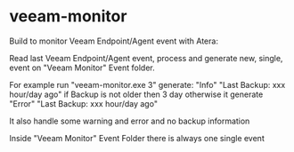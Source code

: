 # veeam-monitor
Build to monitor Veeam Endpoint/Agent event with Atera:

Read last Veeam Endpoint/Agent event, process and generate new, single, event on "Veeam Monitor" Event folder. 

For example run "veeam-monitor.exe 3" generate:
  "Info" "Last Backup: xxx hour/day ago"
if Backup is not older then 3 day otherwise it generate 
  "Error" "Last Backup: xxx hour/day ago"

It also handle some warning and error and no backup information

Inside "Veeam Monitor" Event Folder there is always one single event
